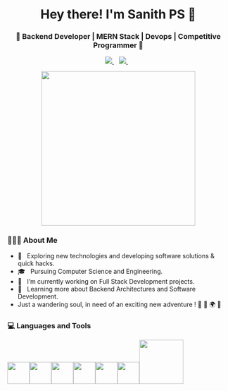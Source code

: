 <h1 align="center">Hey there! I'm Sanith PS 👋 </h1>
<h3 align="center">🚀 Backend Developer | MERN Stack | Devops | Competitive Programmer  🚀</h3>
<div>
<p align='center'>
  
  <a href="https://www.linkedin.com/in/sanithps98/">
    <img src="https://img.shields.io/badge/LinkedIn-blue.svg?style=for-the-badge&logo=linkedin" />
  </a>&nbsp;&nbsp;
  <a href="https://www.instagram.com/sa___niii/">
    <img src="https://img.shields.io/badge/Instagram-E4405F?style=for-the-badge&logo=instagram&logoColor=white" />        
  </a>&nbsp;&nbsp;
  
</p>

<p align='center'>
  <a href="#"><img src="https://github-readme-stats.vercel.app/api?username=sanithps98&show_icons=true&count_private=true&theme=dark" width="350"></a>
</p>

<p align='center'>

<div align="left"> 

  <h3> 👨🏻‍💻 About Me </h3>

  - 🤔 &nbsp; Exploring new technologies and developing software solutions & quick hacks.
  - 🎓 &nbsp; Pursuing Computer Science and Engineering.
  - 💼 &nbsp; I’m currently working on Full Stack Development projects.
  - 🌱 &nbsp; Learning more about Backend Architectures and Software Development. 
  - Just a wandering soul, in need of an exciting new adventure ! 👣 🧭 🌍 🚩
</div> 
</div>

<div>
  <h3> 💻 Languages and Tools </h3>
  <p>
   <img src="https://media.giphy.com/media/3rCcV6sC1o2GY/giphy.gif" width="50"><img src="https://media3.giphy.com/media/ln7z2eWriiQAllfVcn/200w.webp" width="50"><img src="https://i.giphy.com/media/LMt9638dO8dftAjtco/200.webp"   width="50"><img src="https://i.giphy.com/media/eNAsjO55tPbgaor7ma/200w.webp" width="50"><img src="https://i.giphy.com/media/IdyAQJVN2kVPNUrojM/200.webp" width="50"><img src="https://media3.giphy.com/media/kdFc8fubgS31b8DsVu/giphy.webp" width="50"><img src="https://media.giphy.com/media/kH1DBkPNyZPOk0BxrM/giphy.gif" width="100">
  <p>
</div> 





